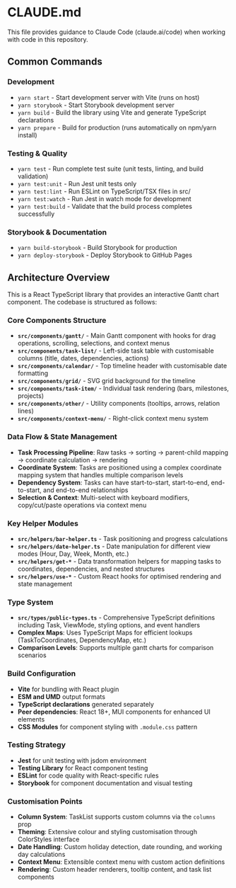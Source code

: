 # CLAUDE.md

This file provides guidance to Claude Code (claude.ai/code) when working with code in this repository.

## Common Commands

### Development
- `yarn start` - Start development server with Vite (runs on host)
- `yarn storybook` - Start Storybook development server
- `yarn build` - Build the library using Vite and generate TypeScript declarations
- `yarn prepare` - Build for production (runs automatically on npm/yarn install)

### Testing & Quality
- `yarn test` - Run complete test suite (unit tests, linting, and build validation)
- `yarn test:unit` - Run Jest unit tests only
- `yarn test:lint` - Run ESLint on TypeScript/TSX files in src/
- `yarn test:watch` - Run Jest in watch mode for development
- `yarn test:build` - Validate that the build process completes successfully

### Storybook & Documentation
- `yarn build-storybook` - Build Storybook for production
- `yarn deploy-storybook` - Deploy Storybook to GitHub Pages

## Architecture Overview

This is a React TypeScript library that provides an interactive Gantt chart component. The codebase is structured as follows:

### Core Components Structure
- **`src/components/gantt/`** - Main Gantt component with hooks for drag operations, scrolling, selections, and context menus
- **`src/components/task-list/`** - Left-side task table with customisable columns (title, dates, dependencies, actions)
- **`src/components/calendar/`** - Top timeline header with customisable date formatting
- **`src/components/grid/`** - SVG grid background for the timeline
- **`src/components/task-item/`** - Individual task rendering (bars, milestones, projects)
- **`src/components/other/`** - Utility components (tooltips, arrows, relation lines)
- **`src/components/context-menu/`** - Right-click context menu system

### Data Flow & State Management
- **Task Processing Pipeline**: Raw tasks → sorting → parent-child mapping → coordinate calculation → rendering
- **Coordinate System**: Tasks are positioned using a complex coordinate mapping system that handles multiple comparison levels
- **Dependency System**: Tasks can have start-to-start, start-to-end, end-to-start, and end-to-end relationships
- **Selection & Context**: Multi-select with keyboard modifiers, copy/cut/paste operations via context menu

### Key Helper Modules
- **`src/helpers/bar-helper.ts`** - Task positioning and progress calculations
- **`src/helpers/date-helper.ts`** - Date manipulation for different view modes (Hour, Day, Week, Month, etc.)
- **`src/helpers/get-*`** - Data transformation helpers for mapping tasks to coordinates, dependencies, and nested structures
- **`src/helpers/use-*`** - Custom React hooks for optimised rendering and state management

### Type System
- **`src/types/public-types.ts`** - Comprehensive TypeScript definitions including Task, ViewMode, styling options, and event handlers
- **Complex Maps**: Uses TypeScript Maps for efficient lookups (TaskToCoordinates, DependencyMap, etc.)
- **Comparison Levels**: Supports multiple gantt charts for comparison scenarios

### Build Configuration
- **Vite** for bundling with React plugin
- **ESM and UMD** output formats
- **TypeScript declarations** generated separately
- **Peer dependencies**: React 18+, MUI components for enhanced UI elements
- **CSS Modules** for component styling with `.module.css` pattern

### Testing Strategy
- **Jest** for unit testing with jsdom environment
- **Testing Library** for React component testing
- **ESLint** for code quality with React-specific rules
- **Storybook** for component documentation and visual testing

### Customisation Points
- **Column System**: TaskList supports custom columns via the `columns` prop
- **Theming**: Extensive colour and styling customisation through ColorStyles interface
- **Date Handling**: Custom holiday detection, date rounding, and working day calculations
- **Context Menu**: Extensible context menu with custom action definitions
- **Rendering**: Custom header renderers, tooltip content, and task list components